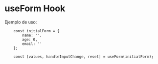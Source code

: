 # useForm Hook

Ejemplo de uso:
```
    const initialForm = {
        name: '',
        age: 0,
        email: ''
    };
    
    const [values, handleInputChange, reset] = useForm(initialForm);
```